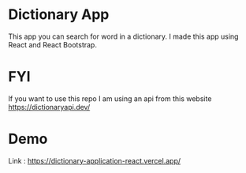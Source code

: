 # Dictionary App

This app you can search for word in a dictionary. I made this app using React and React Bootstrap.

# FYI

If you want to use this repo I am using an api from this website https://dictionaryapi.dev/

# Demo

Link : https://dictionary-application-react.vercel.app/
